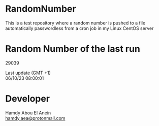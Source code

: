 # RandomNumber    
This is a test repository where a random number is pushed to a file automatically passwordless from a cron job in my Linux CentOS server    
# Random Number of the last run   
29039
      
Last update (GMT +1)    
06/10/23 08:00:01
# Developer    
Hamdy Abou El Anein   
hamdy.aea@protonmail.com
